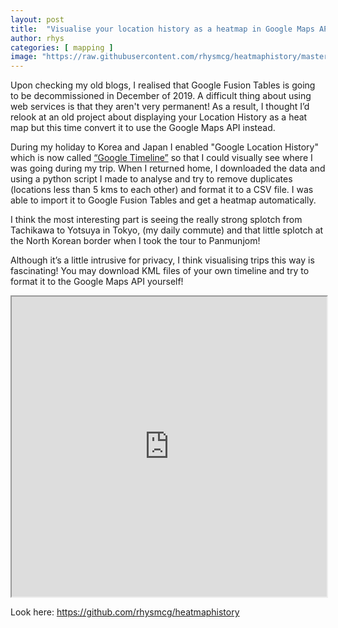 ```yaml
---
layout: post
title:  "Visualise your location history as a heatmap in Google Maps API!"
author: rhys
categories: [ mapping ]
image: "https://raw.githubusercontent.com/rhysmcg/heatmaphistory/master/google%20Maps%20Test.png"
---
```

Upon checking my old blogs, I realised that Google Fusion Tables is going to be decommissioned in December of 2019. A difficult thing about using web services is that they aren't very permanent! As  a result, I thought I’d relook at an old project about displaying your Location History as a heat map but this time convert it to use the Google Maps API instead.

During my holiday to Korea and Japan I enabled "Google Location History" which is now called [“Google Timeline”](https://www.google.com/maps/timeline) so that I could visually see where I was going during my trip. When I returned home, I downloaded the data and using a python script I made to analyse and try to remove duplicates (locations less than 5 kms to each other) and format it to a CSV file. I was able to import it to Google Fusion Tables and get a heatmap automatically.

I think the most interesting part is seeing the really strong splotch from Tachikawa to Yotsuya in Tokyo, (my daily commute) and that little splotch at the North Korean border when I took the tour to Panmunjom!

Although it’s a little intrusive for privacy, I think visualising trips this way is fascinating! You may download KML files of your own timeline and try to format it to the Google Maps API yourself!

<iframe src="https://rhysmcg.github.io/heatmaphistory/" width="100%" height="480"></iframe>

Look here: <a href="https://github.com/rhysmcg/heatmaphistory">https://github.com/rhysmcg/heatmaphistory</a>
